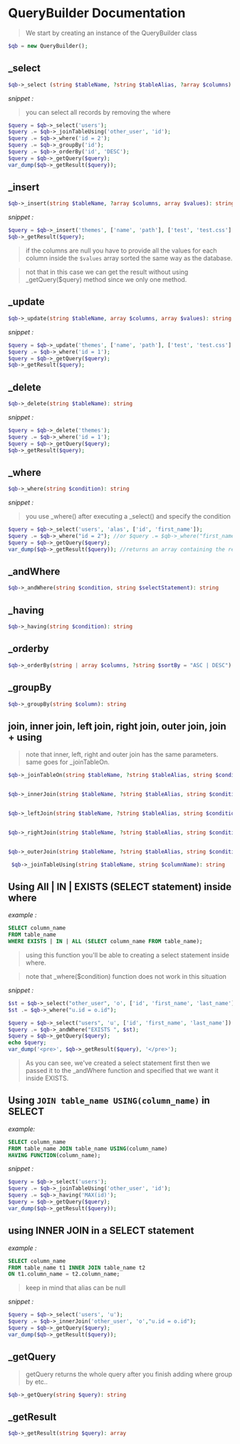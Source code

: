 # QueryBuilder Documentation

> We start by creating an instance of the QueryBuilder class

```PHP 
$qb = new QueryBuilder();
```

## _select

```PHP
$qb->_select (string $tableName, ?string $tableAlias, ?array $columns): string
```

*snippet :*

> you can select all records by removing the where

```PHP
$query = $qb->_select('users'); 
$query .= $qb->_joinTableUsing('other_user', 'id'); 
$query .= $qb->_where('id = 2');
$query .= $qb->_groupBy('id');
$query .= $qb->_orderBy('id', 'DESC');
$query = $qb->_getQuery($query);
var_dump($qb->_getResult($query));
```

## _insert

```PHP
$qb->_insert(string $tableName, ?array $columns, array $values): string
```

*snippet :*

```PHP
$query = $qb->_insert('themes', ['name', 'path'], ['test', 'test.css']
$qb->_getResult($query);
```
> if the columns are null you have to provide all the values for each column inside the `$values` array sorted the same way as the database. 

> not that in this case we can get the result without using _getQuery($query) method since we only one method.

## _update

```PHP
$qb->_update(string $tableName, array $columns, array $values): string
```

*snippet :*

```PHP
$query = $qb->_update('themes', ['name', 'path'], ['test', 'test.css'] 
$query .= $qb->_where('id = 1');
$query = $qb->_getQuery($query);
$qb->_getResult($query);
```

## _delete

```PHP
$qb->_delete(string $tableName): string
```

*snippet :*

```PHP
$query = $qb->_delete('themes'); 
$query .= $qb->_where('id = 1');
$query = $qb->_getQuery($query);
$qb->_getResult($query);
```

## _where

```PHP
$qb->_where(string $condition): string
```

*snippet :*

> you use _where() after executing a _select() and specify the condition

```PHP
$query = $qb->_select('users', 'alas', ['id', 'first_name']);
$query .= $qb->_where("id = 2"); //or $query .= $qb->_where("first_name = Jack");
$query = $qb->_getQuery($query);
var_dump($qb->_getResult($query)); //returns an array containing the results
```

## _andWhere

```PHP
$qb->_andWhere(string $condition, string $selectStatement): string
```

## _having

```PHP
$qb->_having(string $condition): string
```

## _orderby

```PHP
$qb->_orderBy(string | array $columns, ?string $sortBy = "ASC | DESC"): string
```

## _groupBy

```PHP
$qb->_groupBy(string $column): string
```

## join, inner join, left join, right join, outer join, join + using

> note that inner, left, right and outer join has the same parameters. same goes for _joinTableOn.

```PHP
$qb->_joinTableOn(string $tableName, ?string $tableAlias, string $condition): string


$qb->_innerJoin(string $tableName, ?string $tableAlias, string $condition): string


$qb->_leftJoin(string $tableName, ?string $tableAlias, string $condition): string


$qb->_rightJoin(string $tableName, ?string $tableAlias, string $condition): string


$qb->_outerJoin(string $tableName, ?string $tableAlias, string $condition): string
```

```PHP
 $qb->_joinTableUsing(string $tableName, string $columnName): string
```

## Using All | IN | EXISTS (SELECT statement) inside where

*example :*

```SQL
SELECT column_name
FROM table_name
WHERE EXISTS | IN | ALL (SELECT column_name FROM table_name);
```

> using this function you'll be able to creating a select statement inside where.

> note that _where($condition) function does not work in this situation

*snippet :*

```PHP
$st = $qb->_select("other_user", 'o', ['id', 'first_name', 'last_name']);
$st .= $qb->_where("u.id = o.id");

$query = $qb->_select("users", 'u', ['id', 'first_name', 'last_name'])
$query .= $qb->_andWhere("EXISTS ", $st);
$query = $qb->_getQuery($query);
echo $query;
var_dump('<pre>', $qb->_getResult($query), '</pre>');
```
> As you can see, we've created a select statement first then we passed it to the _andWhere function and specified that we want it inside EXISTS.

## Using `JOIN table_name USING(column_name)` in SELECT

*example:*

```SQL
SELECT column_name
FROM table_name JOIN table_name USING(column_name)
HAVING FUNCTION(column_name);
```

*snippet :*

```PHP
$query = $qb->_select('users'); 
$query .= $qb->_joinTableUsing('other_user', 'id');
$query .= $qb->_having('MAX(id)');
$query = $qb->_getQuery($query);
var_dump($qb->_getResult($query));
```

## using INNER JOIN in a SELECT statement

*example :*

```SQL
SELECT column_name
FROM table_name t1 INNER JOIN table_name t2
ON t1.column_name = t2.column_name;
```

> keep in mind that alias can be null

*snippet :*

```PHP
$query = $qb->_select('users', 'u'); 
$query .= $qb->_innerJoin('other_user', 'o',"u.id = o.id");
$query = $qb->_getQuery($query);
var_dump($qb->_getResult($query));
```

## _getQuery
> getQuery returns the whole query after you finish adding where group by etc..
```PHP
$qb->_getQuery(string $query): string
```

## _getResult

```PHP
$qb->_getResult(string $query): array
```